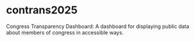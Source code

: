 # contrans2025
Congress Transparency Dashboard: A dashboard for displaying public data about members of congress in accessible ways. 
